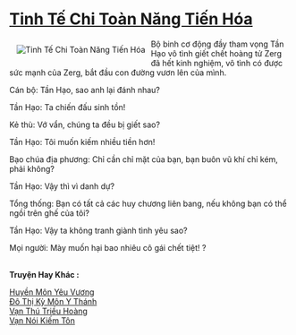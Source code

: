 <a href="https://truyenwiki.net/tinh-te-chi-toan-nang-tien-hoa.35149/" title="Tinh Tế Chi Toàn Năng Tiến Hóa"><h1>Tinh Tế Chi Toàn Năng Tiến Hóa</h1></a><div style="display:table"><img align="right" style="float: left; padding: 10px;" src="https://truyenwiki.net/a/img/str/src/35149.jpg" alt="Tinh Tế Chi Toàn Năng Tiến Hóa">Bộ binh cơ động đầy tham vọng Tần Hạo vô tình giết chết hoàng tử Zerg đã hết kinh nghiệm, vô tình có được sức mạnh của Zerg, bắt đầu con đường vươn lên của mình.<p></p> Cán bộ: Tần Hạo, sao anh lại đánh nhau?<p></p> Tần Hạo: Ta chiến đấu sinh tồn!<p></p> Kẻ thù: Vớ vẩn, chúng ta đều bị giết sao?<p></p> Tần Hạo: Tôi muốn kiếm nhiều tiền hơn!<p></p> Bạo chúa địa phương: Chỉ cần chỉ mặt của bạn, bạn buôn vũ khí chỉ kém, phải không?<p></p> Tần Hạo: Vậy thì vì danh dự?<p></p> Tổng thống: Bạn có tất cả các huy chương liên bang, nếu không bạn có thể ngồi trên ghế của tôi?<p></p> Tần Hạo: Vậy ta không tranh giành tình yêu sao?<p></p> Mọi người: Mày muốn hại bao nhiêu cô gái chết tiệt! ?</div><p><br><b>Truyện Hay Khác :</b></p><a href="https://truyenwiki.net/huyen-mon-yeu-vuong.35523/" alt="Huyền Môn Yêu Vương">Huyền Môn Yêu Vương</a><br/><a href="https://github.com/nownovels/topcv/tree/master/truyenhay/35314" alt="Đô Thị Kỳ Môn Y Thánh">Đô Thị Kỳ Môn Y Thánh</a><br/><a href="https://github.com/nownovels/topcv/tree/master/truyenhay/35053" alt="Vạn Thú Triều Hoàng">Vạn Thú Triều Hoàng</a><br/><a href="https://github.com/nownovels/topcv/tree/master/truyenhay/35429" alt="Vạn Nói Kiếm Tôn">Vạn Nói Kiếm Tôn</a><br/>